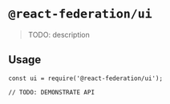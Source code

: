 # `@react-federation/ui`

> TODO: description

## Usage

```
const ui = require('@react-federation/ui');

// TODO: DEMONSTRATE API
```

